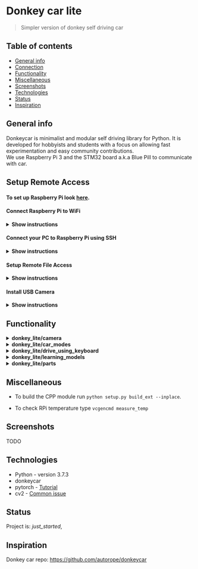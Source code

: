 # Donkey car lite
> Simpler version of donkey self driving car

## Table of contents
* [General info](#general-info)
* [Connection](#connection)
* [Functionality](#functionality)
* [Miscellaneous](#miscellaneous)
* [Screenshots](#screenshots)
* [Technologies](#technologies)
* [Status](#status)
* [Inspiration](#inspiration)

## General info
Donkeycar is minimalist and modular self driving library for Python. It is developed for hobbyists and students with a focus on allowing fast experimentation and easy community contributions.
<br>
We use Raspberry Pi 3 and the STM32 board a.k.a Blue Pill to communicate with car.

## Setup Remote Access
#### To set up Raspberry Pi look [here](https://projects.raspberrypi.org/en/projects/raspberry-pi-setting-up).

#### Connect Raspberry Pi to WiFi

<details><summary><b>Show instructions</b></summary>

1. Check for available WiFi on your Raspberry Pi:

    ```sh
    $ sudo iwlist wlan0 scan |more
    ```

2. Input the ESSID and password into the configuration file.

    ```sh
    $ sudo wpa_passphrase "login" "password"
    ```

    Append it to configuration file.
    ```sh
    $ sudo wpa_passphrase "login" "password" | sudo tee -a /etc/wpa_supplicant/wpa_supplicant.conf
    ```

    Go to `wpa_supplicant.conf` file and delete non hashed password. (`ctr + k` to cut line, then `ctr + x` to save)
    ```sh
    $ sudo nano -w /etc/wpa_supplicant/wpa_supplicant.conf
    ```

3. Reconfigure and connect to a new network.

    To check connection.
    ```sh
    $ ifconfig wlan0
    ```

    To reconfigure connection.
    ```sh
    $ sudo wpa_cli -i wlan0
    ```
    You should get `OK` output.

    Now if you check connection again there will be information about your network.
</details>

#### Connect your PC to Raspberry Pi using SSH

<details><summary><b>Show instructions</b></summary>

  1. Make sure SSH and VNC is enabled. If not go to `sudo raspi-config` then `Interfacing Options`.

  2. Connect your PC to the same WiFi network.

  3. Get your Raspberry Pi ip adress. `ifconfig` or use IP Scanner.

  4. Connect your PC to Raspberry using for e.g. [PuTTY](https://www.putty.org/) (only command line)
     or [VNC Viewer](https://www.realvnc.com/en/connect/download/viewer/) (full preview).

</details>


#### Setup Remote File Access

<details><summary><b>Show instructions</b></summary>

  1. Install Samba File Server on Raspberry Pi.
      ```sh
      $ sudo apt-get install samba samba-common-bin -y
      ```

      ```sh
      $ sudo rm /etc/samba/smb.conf
      ```

      ```sh
      $ sudo nano /etc/samba/smb.conf
      ```

  2. Paste in the following lines into the nano editor.
      ```sh
      [global]
      netbios name = Pi
      server string = The PiCar File System
      workgroup = WORKGROUP

      [HOMEPI]
      path = /home/pi
      comment = No comment
      browsable = yes
      writable = Yes
      create mask = 0777
      directory mask = 0777
      public = no
      ```

  3. Create samba password.
      ```sh
      $ sudo smbpasswd -a pi
      ```

  4. Restart samba server.
      ```sh
      $ sudo service smbd restart
      ```

  5. Go to your PC (Windows), open `cmd` and type:
      ```sh
      C:\Users\My_user_name>net use r: \\your_raspberry_ip\homepi
      ```
      `dir r:` to check directory <br>
      `r:` to switch to Pi your disk

  From now on you are able to access your Pi's content in `This PC` as it's an external drive.
  <br>

  For Mac users check [this](https://osxdaily.com/2010/09/20/map-a-network-drive-on-a-mac/).
</details>


#### Install USB Camera

<details><summary><b>Show instructions</b></summary>

  1. To enable video preview using VNC, open the VNC Server dialog (top bar on the RPi), navigate to Menu > Options > Troubleshooting, and select `Enable direct capture mode`.

  2. Run `raspivid -f` in terminal to see if it works.

  3. You might also use cheese if you want.
      ```sh
      $ sudo apt-get install cheese -y
      ```
      (It didn't work for me, tho.)

  4. Simple python scipt worked the best for me.
      ```sh
      from picamera import PiCamera
      from time import sleep

      camera = PiCamera()
      camera.rotation = 180
      camera.start_preview(alpha=200)
      sleep(5)
      camera.stop_preview()
      ```

</details>


## Functionality
<details><summary><b>donkey_lite/camera</b></summary>

* camera_preview.py
    - Shows X second of video at given transparency
* record_video.py
    - Records 5 seconds video
* take_picture.py

* web_camera.py
    - You can watch the camera stream at http://172.16.0.13:8887/status
    - Now also saves every frame recorded
</details>


<details><summary><b>donkey_lite/car_modes</b></summary>

* recording_car.py
* simple_autonomous_car.py
* wall_bouncing_car.py

</details>


<details><summary><b>donkey_lite/drive_using_keyboard</b></summary>

* Allows you to drive using your keybord. <br> Uses *pygame* window to render buttons and listen to keys.

</details>


<details><summary><b>donkey_lite/learning_models</b></summary>

* Image preprocessing
* Self-driving model training
* Saved models

</details>


<details><summary><b>donkey_lite/parts</b></summary>

* Used to communicate with car's hardware.

</details>

## Miscellaneous
* To build the CPP module run `python setup.py build_ext --inplace`.

* To check RPi temperature type `vcgencmd measure_temp
`

## Screenshots
TODO

## Technologies
* Python - version 3.7.3
* donkeycar
* pytorch - [Tutorial](https://medium.com/secure-and-private-ai-writing-challenge/a-step-by-step-guide-to-installing-pytorch-in-raspberry-pi-a1491bb80531)
* cv2 - [Common issue](https://github.com/EdjeElectronics/TensorFlow-Object-Detection-on-the-Raspberry-Pi/issues/67)

## Status
Project is: _just_started_,

## Inspiration
Donkey car repo: https://github.com/autorope/donkeycar
